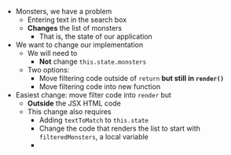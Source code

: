 - Monsters, we have a problem
	- Entering text in the search box
	- **Changes** the list of monsters
		- That is, the state of our application
- We want to change our implementation
	- We will need to
		- **Not** change `this.state.monsters`
	- Two options:
		- Move filtering code outside of `return` **but still in `render()`**
		- Move filtering code into new function
- Easiest change: move filter code into `render` but
	- **Outside** the JSX HTML code
	- This change also requires 
		- Adding `textToMatch` to `this.state`
		- Change the code that renders the list to start with `filteredMonsters`,  a local variable 
		- 